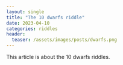```yaml
---
layout: single
title: "The 10 dwarfs riddle"
date: 2023-04-10
categories: riddles
header:
  teaser: /assets/images/posts/dwarfs.png
---
```


This article is about the 10 dwarfs riddles.
